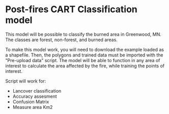 # Post-fires CART Classification model

This model will be possible to classify the burned area in Greenwood, MN. The classes are forest, non-forest, and burned areas.

To make this model work, you will need to download the example loaded as a shapefile. Then, the polygons and trained data must be imported with the "Pre-upload data" script. The model will be able to function in any area of interest to calculate the area affected by the fire, while training the points of interest.

Script will work for:
  - Lancover classification
  - Accuracy assesment
  - Confusion Matrix 
  - Measure area Km2
